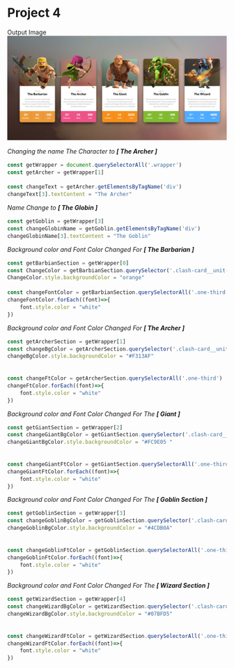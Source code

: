 # Project 4 
Output Image
![Image](./Output/DOM%20P1%20SS.png)

_Changing the name The Character to **[ The Archer ]**_
```javascript
const getWrapper = document.querySelectorAll('.wrapper')
const getArcher = getWrapper[1]

const changeText = getArcher.getElementsByTagName('div')
changeText[3].textContent = "The Archer"
```

_Name Change to **[ The Globin ]**_

```javascript
const getGoblin = getWrapper[3]
const changeGlobinName = getGoblin.getElementsByTagName('div')
changeGlobinName[3].textContent = "The Goblin"
```

_Background color and Font Color Changed For **[ The Barbarian ]**_

```javascript
const getBarbianSection = getWrapper[0]
const ChangeColor = getBarbianSection.querySelector('.clash-card__unit-stats')
ChangeColor.style.backgroundColor = "orange"

const changeFontColor = getBarbianSection.querySelectorAll('.one-third')
changeFontColor.forEach((font)=>{
    font.style.color = "white"
})
```

_Background color and Font Color Changed For **[ The Archer ]**_

```javascript
const getArcherSection = getWrapper[1]
const changeBgColor = getArcherSection.querySelector('.clash-card__unit-stats')
changeBgColor.style.backgroundColor = "#F313AF"


const changeFtColor = getArcherSection.querySelectorAll('.one-third')
changeFtColor.forEach((font)=>{
    font.style.color = "white"
})
```

_Background color and Font Color Changed For The **[ Giant ]**_

```javascript
const getGiantSection = getWrapper[2]
const changeGiantBgColor = getGiantSection.querySelector('.clash-card__unit-stats')
changeGiantBgColor.style.backgroundColor = "#FC9E05 "


const changeGiantFtColor = getGiantSection.querySelectorAll('.one-third')
changeGiantFtColor.forEach((font)=>{
    font.style.color = "white"
})

```

_Background color and Font Color Changed For The **[ Goblin Section ]**_

```javascript
const getGoblinSection = getWrapper[3]
const changeGoblinBgColor = getGoblinSection.querySelector('.clash-card__unit-stats')
changeGoblinBgColor.style.backgroundColor = "#4CDB0A"


const changeGoblinFtColor = getGoblinSection.querySelectorAll('.one-third')
changeGoblinFtColor.forEach((font)=>{
    font.style.color = "white"
})

```

_Background color and Font Color Changed For The **[ Wizard Section ]**_

```javascript
const getWizardSection = getWrapper[4]
const changeWizardBgColor = getWizardSection.querySelector('.clash-card__unit-stats')
changeWizardBgColor.style.backgroundColor = "#07BFD5"


const changeWizardFtColor = getWizardSection.querySelectorAll('.one-third')
changeWizardFtColor.forEach((font)=>{
    font.style.color = "white"
})

```

